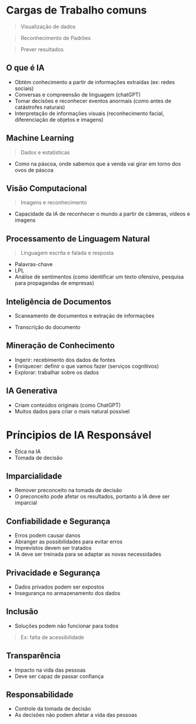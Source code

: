 # Cargas de Trabalho comuns

> Visualização de dados     

> Reconhecimento de Padrões

> Prever resultados

## O que é IA

- Obtém conhecimento a partir de informações extraídas (ex: redes sociais) 
- Conversas e compreensão de linguagem (chatGPT)
- Tomar decisões e reconhecer eventos anormais (como antes de catástrofes naturais)
- Interpretação de informações visuais (reconhecimento facial, diferenciação de objetos e imagens)

## Machine Learning

> Dados e estatísticas

- Como na páscoa, onde sabemos que a venda vai girar em torno dos ovos de páscoa

## Visão Computacional

> Imagens e reconhecimento

- Capacidade da IA de reconhecer o mundo a partir de câmeras, vídeos e imagens

## Processamento de Linguagem Natural

> Linguagem escrita e falada e resposta

- Palavras-chave
- LPL
- Análise de sentimentos (como identificar um texto ofensivo, pesquisa para propagandas de empresas)

## Inteligência de Documentos

- Scaneamento de documentos e extração de informações

- Transcrição do documento 

## Mineração de Conhecimento

- Ingerir: recebimento dos dados de fontes
- Enriquecer: definir o que vamos fazer (serviços cognitivos)
- Explorar: trabalhar sobre os dados

## IA Generativa

- Criam conteúdos originais (como ChatGPT)
- Muitos dados para criar o mais natural possível

# Príncipios de IA Responsável

- Ética na IA
- Tomada de decisão

## Imparcialidade

- Remover preconceito na tomada de decisão
- O preconceito pode afetar os resultados, portanto a IA deve ser imparcial

## Confiabilidade e Segurança

- Erros podem causar danos
- Abranger as possibilidades para evitar erros
- Imprevistos devem ser tratados
- IA deve ser treinada para se adaptar as novas necessidades

## Privacidade e Segurança

- Dados privados podem ser expostos
- Insegurança no armazenamento dos dados

## Inclusão

- Soluções podem não funcionar para todos

> Ex: falta de acessibilidade

## Transparência

- Impacto na vida das pessoas
- Deve ser capaz de passar confiança

## Responsabilidade

- Controle da tomada de decisão
- As decisões não podem afetar a vida das pessoas